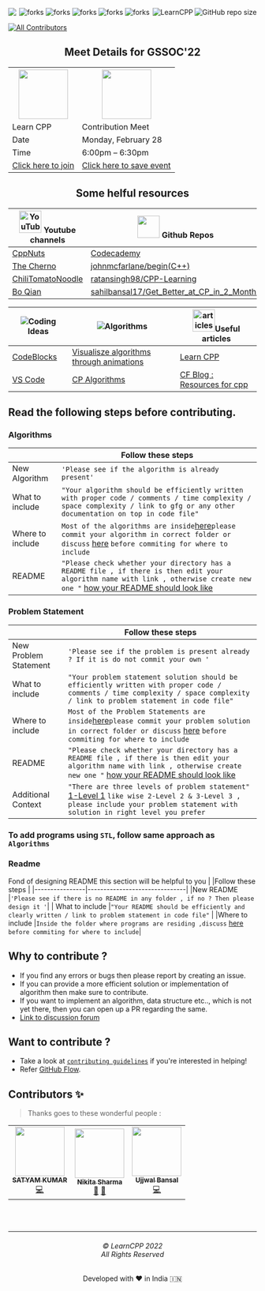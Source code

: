 <img  align="left" src="http://estruyf-github.azurewebsites.net/api/VisitorHit?user=LakhanKumawat&repo=LearnCPP&countColorcountColor&countColor=%237B1E7B"/><img align="right" src="https://img.shields.io/github/repo-size/Lakhankumawat/LearnCPP?style=for-the-badge&logo=appveyor" alt="GitHub repo size"/>
<img align="right" alt="LearnCPP"  src="https://socialify.git.ci/Lakhankumawat/LearnCPP/image?description=1&font=Bitter&forks=1&issues=1&language=1&logo=https%3A%2F%2Fd1fdloi71mui9q.cloudfront.net%2FWDPdNJfQt65Ho3qKhZQQ_519jouHPPpyoYg1x&name=1&pulls=1&stargazers=1&theme=Dark" />

  

<!-------------Swags------------------------->

<p align="center"> 

<img src="https://forthebadge.com/images/badges/built-with-love.svg" alt=" forks"/>
<img src="https://forthebadge.com/images/badges/built-by-codebabes.svg" alt=" forks"/>
<img src="https://forthebadge.com/images/badges/made-with-c-plus-plus.svg" alt=" forks"/>
<img src="https://forthebadge.com/images/badges/makes-people-smile.svg" alt=" forks"/>
<img src="https://forthebadge.com/images/badges/powered-by-coffee.svg" alt=" forks"/>

</p>


<!-- ALL-CONTRIBUTORS-BADGE:START - Do not remove or modify this section -->
[![All Contributors](https://img.shields.io/badge/all_contributors-4-orange.svg?style=flat-square)](#contributors-)
<!-- ALL-CONTRIBUTORS-BADGE:END -->


 
<div align="center">
    <h2>Meet Details for GSSOC'22</h2>
    <table>
        <th>
            <a target="_blank" href="https://calendar.google.com/event?action=TEMPLATE&amp;tmeid=NDBqaDg3Z3JzaHAwYjVmcDJxNGw3OGszZDYga3VtYXdhdGxha2hhbjA3MDcyMDAxQG0&amp;tmsrc=kumawatlakhan07072001%40gmail.com"><img border="0" src="https://cdn4.iconfinder.com/data/icons/logos-brands-in-colors/48/google-meet-512.png" height="100"></a>
        </th>
        <th>
            <a target="_blank" href="https://gssoc.girlscript.tech/"><img border="0" src="https://d1fdloi71mui9q.cloudfront.net/WDPdNJfQt65Ho3qKhZQQ_519jouHPPpyoYg1x" height="100"></a>
        </th>
        <tr>
            <td>Learn CPP </td>
            <td>Contribution Meet</td>
        </tr>
        <tr>
            <td>Date</td>
            <td>Monday, February 28</td>
        </tr>
        <tr>
            <td>Time</td>
            <td>6:00pm – 6:30pm</td>
        </tr>
        <tr>
            <td> <a target="_blank" href="https://meet.google.com/xso-fzcw-mcr?authuser=0">Click here to join</a><br></td>
            <td> <a target="_blank" href="https://calendar.google.com/event?action=TEMPLATE&amp;tmeid=NDBqaDg3Z3JzaHAwYjVmcDJxNGw3OGszZDYga3VtYXdhdGxha2hhbjA3MDcyMDAxQG0&amp;tmsrc=kumawatlakhan07072001%40gmail.com">Click here to save event</a></td>
        </tr>
    </table>







 

<!------------------------------------Badges------------------------------->
<h2 align="center"> Some helful resources</h2>

| <img src="https://edent.github.io/SuperTinyIcons/images/svg/youtube.svg" width="45" title="YouTube" /> Youtube channels | <img src="https://edent.github.io/SuperTinyIcons/images/png/github.png" width="45" />   Github Repos | <img src="https://img.icons8.com/color/48/000000/badminton-2.png"/> Best Coding Playgrounds |
| --- | --- |----|
| [CppNuts](https://www.youtube.com/user/MrRupeshyadav) | [Codecademy](https://github.com/Codecademy/learn-cpp) | [Leetcode](https://leetcode.com/problemset/all/) |
| [The Cherno](https://www.youtube.com/user/TheChernoProject) | [johnmcfarlane/begin(C++)](https://gist.github.com/johnmcfarlane/1b2d9c83e4d3f700ba61e2df4077c613) | [HackerRank](https://www.hackerrank.com/dashboard) |
|[ChiliTomatoNoodle](https://www.youtube.com/user/ChiliTomatoNoodle)|[ratansingh98/CPP-Learning](https://github.com/ratansingh98/CPP-Learning)|[CodeChef](https://www.codechef.com/)|
|[Bo Qian](https://www.youtube.com/user/BoQianTheProgrammer)|[sahilbansal17/Get_Better_at_CP_in_2_Months](https://github.com/sahilbansal17/Get_Better_at_CP_in_2_Months)|[CodeForces](https://www.codeforces.com/)|




<!--- Tables Offline best ide-->
| <img src="https://img.icons8.com/fluent/48/000000/programming-flag.png"/>Coding Ideas | <img src="https://img.icons8.com/color/48/000000/generic-sorting.png"/>Algorithms | <img src="https://img.icons8.com/fluent/48/000000/notepad.png" width="45" alt="articles" />Useful articles
| --- | --- |---|
| [CodeBlocks](https://www.codeblocks.org/downloads/binaries/") | [Visualisze algorithms through animations](https://visualgo.net/en) | [Learn CPP](https://www.learncpp.com/)
| [VS Code](https://code.visualstudio.com/download) | [CP Algorithms](https://cp-algorithms.com/) | [CF Blog : Resources for cpp](https://codeforces.com/blog/entry/13529")|
</div>



 
 


<!-- ## <img src="https://media.giphy.com/media/Y3eZ2VA2b2UP5Lz6os/giphy.gif" alt="prerequisite" width="40px" > Contributing -->

## Read the following steps before contributing.

### Algorithms

|                |Follow these steps                         	|
|----------------|-------------------------------|
|New Algorithm|`'Please see if the algorithm is already present'`|
| What to include |`"Your algorithm should be efficiently written with proper code / comments / time complexity / space complexity / link to gfg or any other documentation on top in code file"`            |
|Where to include         |`Most of the algorithms are inside`[here](https://github.com/Lakhankumawat/LearnCPP/tree/main/Day-100(Algorithms))`please commit your algorithm in correct folder or discuss` [here](https://github.com/Lakhankumawat/LearnCPP/discussions/7) `before commiting for where to include`|
| README | `"Please check whether your directory has a README file , if there is then edit your algorithm name with link , otherwise create new one "` [how your README should look like](https://github.com/Lakhankumawat/LearnCPP/blob/main/Day-100(Algorithms)/B-BackTracking/README.md)

### Problem Statement 

|                |Follow these steps                         	|
|----------------|-------------------------------|
|New Problem Statement|`'Please see if the problem is present already ? If it is do not commit your own '`|
| What to include |`"Your problem statement solution should be efficiently written with proper code / comments / time complexity / space complexity / link to problem statement in code file"`            |
|Where to include         |`Most of the Problem Statements are inside`[here](https://github.com/Lakhankumawat/LearnCPP/tree/main/P-Problem%20Statements%20%26%20Solution)`please commit your problem solution in correct folder or discuss` [here](https://github.com/Lakhankumawat/LearnCPP/discussions/7) `before commiting for where to include`|
| README | `"Please check whether your directory has a README file , if there is then edit your algorithm name with link , otherwise create new one "` [how your README should look like](https://github.com/Lakhankumawat/LearnCPP/blob/main/Day-100(Algorithms)/B-BackTracking/README.md)
|Additional Context |`"There are three levels of problem statement"` [1-Level 1](https://github.com/Lakhankumawat/LearnCPP/tree/main/P-Problem%20Statements%20%26%20Solution/1-Level%201 "1-Level 1") `like wise 2-Level 2 & 3-Level 3 , please include your problem statement with solution in right level you prefer`

### To add programs using ```STL```, follow same approach as  ```Algorithms```

### Readme
Fond of designing README this section will be helpful to you
|                |Follow these steps                         	|
|----------------|-------------------------------|
|New README |`'Please see if there is no README in any folder , if no ? Then please design it '`|
| What to include |`"Your README should be efficiently and clearly written / link to problem statement in code file"`            |
|Where to include         |`Inside the folder where programs are residing ,discuss` [here](https://github.com/Lakhankumawat/LearnCPP/discussions/7) `before commiting for where to include`|

## Why to contribute ?
- If you find any errors or bugs then please report by creating an issue. 
- If you can provide a more efficient solution or implementation of algorithm then make sure to contribute. 
- If you want to implement an algorithm, data structure etc.., which is not yet there, then you can open up a PR regarding the same.
- [Link to discussion forum](https://github.com/Lakhankumawat/LearnCPP/discussions/7)
 
## Want to contribute ?
- Take a look at [`contributing guidelines`](Contributing.md) if you're interested in helping!
- Refer [GitHub Flow](https://guides.github.com/introduction/flow). 
<!-- Create a branch, add commits, and [open a pull request](https://github.com/Lakhankumawat/HackNITP-3.0/compare). -->
<!--  will mention the method of contri in short in the README-->

<!-- To add this section or not ??  ## How to Contribute -->



## Contributors ✨
> Thanks goes to these wonderful people :
 
<!-- ALL-CONTRIBUTORS-LIST:START - Do not remove or modify this section -->
<!-- prettier-ignore-start -->
<!-- markdownlint-disable -->
<table>
  <tr>
    <td align="center"><a href="https://github.com/officSatyam"><img src="https://avatars.githubusercontent.com/u/100135781?v=4?s=100" width="100px;" alt=""/><br /><sub><b>SATYAM KUMAR</b></sub></a><br /><a href="https://github.com/Lakhankumawat/LearnCPP/commits?author=officSatyam" title="Code">💻</a></td>
    <td align="center"><a href="https://n4i9kita.github.io/"><img src="https://avatars.githubusercontent.com/u/60391776?v=4?s=100" width="100px;" alt=""/><br /><sub><b>Nikita Sharma</b></sub></a><br /><a href="#maintenance-n4i9kita" title="Maintenance">🚧</a> <a href="#ideas-n4i9kita" title="Ideas, Planning, & Feedback">🤔</a></td>
    <td align="center"><a href="https://github.com/ujjwalban"><img src="https://avatars.githubusercontent.com/u/51720065?v=4?s=100" width="100px;" alt=""/><br /><sub><b>Ujjwal Bansal</b></sub></a><br /><a href="https://github.com/Lakhankumawat/LearnCPP/commits?author=ujjwalban" title="Code">💻</a></td>

  </tr>
</table>

<!-- markdownlint-restore -->
<!-- prettier-ignore-end -->


 
<br><br><hr>
  <h6 align="center">© LearnCPP 2022 <br>
  All Rights Reserved</h6>

<p align="center">
Developed with ❤️ in India 🇮🇳 
</p>
